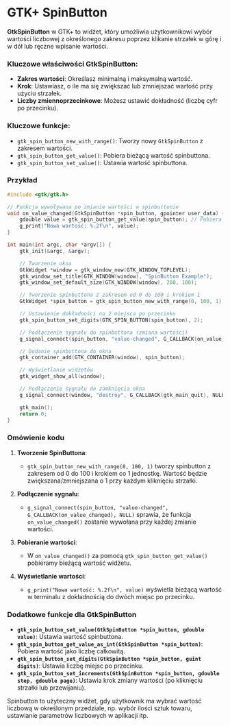 # GTK+ SpinButton

**GtkSpinButton** w GTK+ to widżet, który umożliwia użytkownikowi wybór wartości liczbowej z określonego zakresu poprzez klikanie strzałek w górę i w dół lub ręczne wpisanie wartości.

### Kluczowe właściwości **GtkSpinButton**:
- **Zakres wartości**: Określasz minimalną i maksymalną wartość.
- **Krok**: Ustawiasz, o ile ma się zwiększać lub zmniejszać wartość przy użyciu strzałek.
- **Liczby zmiennoprzecinkowe**: Możesz ustawić dokładność (liczbę cyfr po przecinku).

### Kluczowe funkcje:
- `gtk_spin_button_new_with_range()`: Tworzy nowy `GtkSpinButton` z zakresem wartości.
- `gtk_spin_button_get_value()`: Pobiera bieżącą wartość spinbuttona.
- `gtk_spin_button_set_value()`: Ustawia wartość spinbuttona.

### Przykład

```c
#include <gtk/gtk.h>

// Funkcja wywoływana po zmianie wartości w spinbuttonie
void on_value_changed(GtkSpinButton *spin_button, gpointer user_data) {
    gdouble value = gtk_spin_button_get_value(spin_button); // Pobiera wartość
    g_print("Nowa wartość: %.2f\n", value);
}

int main(int argc, char *argv[]) {
    gtk_init(&argc, &argv);

    // Tworzenie okna
    GtkWidget *window = gtk_window_new(GTK_WINDOW_TOPLEVEL);
    gtk_window_set_title(GTK_WINDOW(window), "SpinButton Example");
    gtk_window_set_default_size(GTK_WINDOW(window), 200, 100);

    // Tworzenie spinbuttona z zakresem od 0 do 100 i krokiem 1
    GtkWidget *spin_button = gtk_spin_button_new_with_range(0, 100, 1);

    // Ustawienie dokładności na 2 miejsca po przecinku
    gtk_spin_button_set_digits(GTK_SPIN_BUTTON(spin_button), 2);

    // Podłączenie sygnału do spinbuttona (zmiana wartości)
    g_signal_connect(spin_button, "value-changed", G_CALLBACK(on_value_changed), NULL);

    // Dodanie spinbuttona do okna
    gtk_container_add(GTK_CONTAINER(window), spin_button);

    // Wyświetlanie widżetów
    gtk_widget_show_all(window);

    // Podłączenie sygnału do zamknięcia okna
    g_signal_connect(window, "destroy", G_CALLBACK(gtk_main_quit), NULL);

    gtk_main();
    return 0;
}
```

### Omówienie kodu

1. **Tworzenie SpinButtona**:
   - `gtk_spin_button_new_with_range(0, 100, 1)` tworzy spinbutton z zakresem od 0 do 100 i krokiem co 1 jednostkę. Wartość będzie zwiększana/zmniejszana o 1 przy każdym kliknięciu strzałki.
   
2. **Podłączenie sygnału**:
   - `g_signal_connect(spin_button, "value-changed", G_CALLBACK(on_value_changed), NULL)` sprawia, że funkcja `on_value_changed()` zostanie wywołana przy każdej zmianie wartości.

3. **Pobieranie wartości**:
   - W `on_value_changed()` za pomocą `gtk_spin_button_get_value()` pobieramy bieżącą wartość widżetu.

4. **Wyświetlanie wartości**:
   - `g_print("Nowa wartość: %.2f\n", value)` wyświetla bieżącą wartość w terminalu z dokładnością do dwóch miejsc po przecinku.

### Dodatkowe funkcje dla **GtkSpinButton**

- **`gtk_spin_button_set_value(GtkSpinButton *spin_button, gdouble value)`**: Ustawia wartość spinbuttona.
- **`gtk_spin_button_get_value_as_int(GtkSpinButton *spin_button)`**: Pobiera wartość jako liczbę całkowitą.
- **`gtk_spin_button_set_digits(GtkSpinButton *spin_button, guint digits)`**: Ustawia liczbę miejsc po przecinku.
- **`gtk_spin_button_set_increments(GtkSpinButton *spin_button, gdouble step, gdouble page)`**: Ustawia krok zmiany wartości (po kliknięciu strzałki lub przewijaniu).

Spinbutton to użyteczny widżet, gdy użytkownik ma wybrać wartość liczbową w określonym przedziale, np. wybór ilości sztuk towaru, ustawianie parametrów liczbowych w aplikacji itp.
